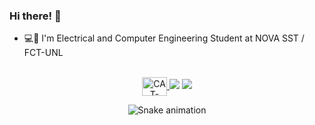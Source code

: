 ### Hi there! 👋

- 💻🤖 I'm Electrical and Computer Engineering Student at NOVA SST / FCT-UNL

<div align="center">
  <a href="https://github.com/CatiaCarraca%22%3E
  <img height="180em" src="https://github-readme-stats.vercel.app/api?username=CatiaCarraca&show_icons=true&theme=dracula&include_all_commits=true&count_private=true%22/%3E
    <div style="display: inline_block"><br>
  <img align="center" alt="CAT-Java" height="30" width="40" src="https://raw.githubusercontent.com/devicons/devicon/master/icons/java/java-original-wordmark.svg%22%3E
  <img align="center" alt="CAT-C" height="30" width="40" src="https://raw.githubusercontent.com/devicons/devicon/master/icons/c/c-plain.svg%22%3E
    </div>
</div>

  ##
<div align="center"> 
  <a href = "mailto:c.carraca@campus.fct.unl.pt"><img src="https://img.shields.io/badge/-Gmail-%23333?style=for-the-badge&logo=gmail&logoColor=white" target="_blank"></a>
  <a href="temporarylink" target="_blank"><img src="https://img.shields.io/badge/-LinkedIn-%230077B5?style=for-the-badge&logo=linkedin&logoColor=white" target="_blank"></a> 
 
  ![Snake animation](https://github.com/CatiaCarraca/CatiaCarraca/blob/output/github-contribution-grid-snake.svg)
 
</div>

